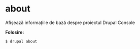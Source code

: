 # about
Afișează informațiile de bază despre proiectul Drupal Console

**Folosire:**
```
$ drupal about
```
